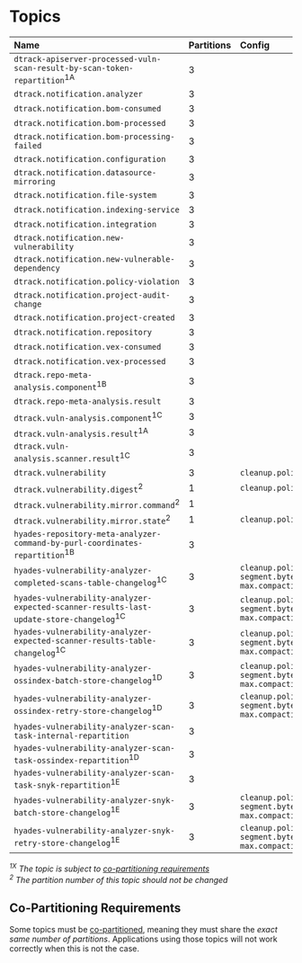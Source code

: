 # Topics

| Name                                                                                              | Partitions | Config                                                                              |
|:--------------------------------------------------------------------------------------------------|:-----------|:------------------------------------------------------------------------------------|
| `dtrack-apiserver-processed-vuln-scan-result-by-scan-token-repartition`<sup>1A</sup>              | 3          |                                                                                     |
| `dtrack.notification.analyzer`                                                                    | 3          |                                                                                     |
| `dtrack.notification.bom-consumed`                                                                | 3          |                                                                                     |
| `dtrack.notification.bom-processed`                                                               | 3          |                                                                                     |
| `dtrack.notification.bom-processing-failed`                                                       | 3          |                                                                                     |
| `dtrack.notification.configuration`                                                               | 3          |                                                                                     |
| `dtrack.notification.datasource-mirroring`                                                        | 3          |                                                                                     |
| `dtrack.notification.file-system`                                                                 | 3          |                                                                                     |
| `dtrack.notification.indexing-service`                                                            | 3          |                                                                                     |
| `dtrack.notification.integration`                                                                 | 3          |                                                                                     |
| `dtrack.notification.new-vulnerability`                                                           | 3          |                                                                                     |
| `dtrack.notification.new-vulnerable-dependency`                                                   | 3          |                                                                                     |
| `dtrack.notification.policy-violation`                                                            | 3          |                                                                                     |
| `dtrack.notification.project-audit-change`                                                        | 3          |                                                                                     |
| `dtrack.notification.project-created`                                                             | 3          |                                                                                     |
| `dtrack.notification.repository`                                                                  | 3          |                                                                                     |
| `dtrack.notification.vex-consumed`                                                                | 3          |                                                                                     |
| `dtrack.notification.vex-processed`                                                               | 3          |                                                                                     |
| `dtrack.repo-meta-analysis.component`<sup>1B</sup>                                                | 3          |                                                                                     |
| `dtrack.repo-meta-analysis.result`                                                                | 3          |                                                                                     |
| `dtrack.vuln-analysis.component`<sup>1C</sup>                                                     | 3          |                                                                                     |
| `dtrack.vuln-analysis.result`<sup>1A</sup>                                                        | 3          |                                                                                     |
| `dtrack.vuln-analysis.scanner.result`<sup>1C</sup>                                                | 3          |                                                                                     |
| `dtrack.vulnerability`                                                                            | 3          | `cleanup.policy=compact`                                                            |
| `dtrack.vulnerability.digest`<sup>2</sup>                                                         | 1          | `cleanup.policy=compact`                                                            |
| `dtrack.vulnerability.mirror.command`<sup>2</sup>                                                 | 1          |                                                                                     |
| `dtrack.vulnerability.mirror.state`<sup>2</sup>                                                   | 1          | `cleanup.policy=compact`                                                            |
| `hyades-repository-meta-analyzer-command-by-purl-coordinates-repartition`<sup>1B</sup>            | 3          |                                                                                     |
| `hyades-vulnerability-analyzer-completed-scans-table-changelog`<sup>1C</sup>                      | 3          | `cleanup.policy=compact`<br/>`segment.bytes=67108864`<br/>`max.compaction.lag.ms=0` |
| `hyades-vulnerability-analyzer-expected-scanner-results-last-update-store-changelog`<sup>1C</sup> | 3          | `cleanup.policy=compact`<br/>`segment.bytes=67108864`<br/>`max.compaction.lag.ms=0` |
| `hyades-vulnerability-analyzer-expected-scanner-results-table-changelog`<sup>1C</sup>             | 3          | `cleanup.policy=compact`<br/>`segment.bytes=67108864`<br/>`max.compaction.lag.ms=0` |
| `hyades-vulnerability-analyzer-ossindex-batch-store-changelog`<sup>1D</sup>                       | 3          | `cleanup.policy=compact`<br/>`segment.bytes=67108864`<br/>`max.compaction.lag.ms=0` |
| `hyades-vulnerability-analyzer-ossindex-retry-store-changelog`<sup>1D</sup>                       | 3          | `cleanup.policy=compact`<br/>`segment.bytes=67108864`<br/>`max.compaction.lag.ms=0` |
| `hyades-vulnerability-analyzer-scan-task-internal-repartition`                                    | 3          |                                                                                     |
| `hyades-vulnerability-analyzer-scan-task-ossindex-repartition`<sup>1D</sup>                       | 3          |                                                                                     |
| `hyades-vulnerability-analyzer-scan-task-snyk-repartition`<sup>1E</sup>                           | 3          |                                                                                     |
| `hyades-vulnerability-analyzer-snyk-batch-store-changelog`<sup>1E</sup>                           | 3          | `cleanup.policy=compact`<br/>`segment.bytes=67108864`<br/>`max.compaction.lag.ms=0` |
| `hyades-vulnerability-analyzer-snyk-retry-store-changelog`<sup>1E</sup>                           | 3          | `cleanup.policy=compact`<br/>`segment.bytes=67108864`<br/>`max.compaction.lag.ms=0` |

*<sup>1X</sup> The topic is subject to [co-partitioning requirements](#co-partitioning-requirements)*  
*<sup>2</sup> The partition number of this topic should not be changed*

## Co-Partitioning Requirements

Some topics must be [co-partitioned](https://www.confluent.io/blog/co-partitioning-in-kafka-streams/),
meaning they must share the *exact same number of partitions*. Applications using those topics will not work
correctly when this is not the case.
